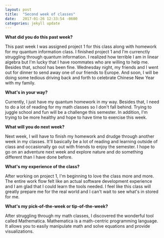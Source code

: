 ```yaml
---
layout: post
title:  "Second week of classes"
date:   2017-01-26 12:33:54 -0600
categories: jekyll update
---
```

**What did you do this past week?**

This past week I was assigned project 1 for this class along with homework for my quantum information class. I finished project 1 and I'm currenctly struggling through quantum information. I realized how terrible I am in linear algebra but I'm lucky that I have roommates who are willing to help me. Besides that, school has been fine. Wednesday night, my friends and I went out for dinner to send away one of our friends to Europe. And soon, I will be doing some tedious driving back and forth to celebrate Chinese New Year with my family.

**What's in your way?**

Currently, I just have my quantum homework in my way. Besides that, I need to do a lot of reading for my math classes so I don't fall behind. Trying to juggle school and fun will be a challenge this semester. In addition, I'm trying to be more healthy and hope to have time to exercise this week. 

**What will you do next week?**

Next week, I will have to finish my homework and drudge through another week in my classes. It'll basically be a lot of reading and learning outside of class and occasionally go out with friends to enjoy the semester. I hope to go on an adventure next week and explore nature and do something different than I have done before.
 
**What's my experience of the class?**

After working on project 1, I'm beginning to love the class more and more. The entire work flow felt like an actual software development experience and I am glad that I could learn the tools needed. I feel like this class will greatly prepare me for the real world and I can't wait to see what's in stored for me.

**What's my pick-of-the-week or tip-of-the-week?**

After struggling through my math classes, I discovered the wonderful tool called Mathematica. Mathematica is a math-centric programming language. It allows you to easily manipulate math and solve equations and provide visualizations.


